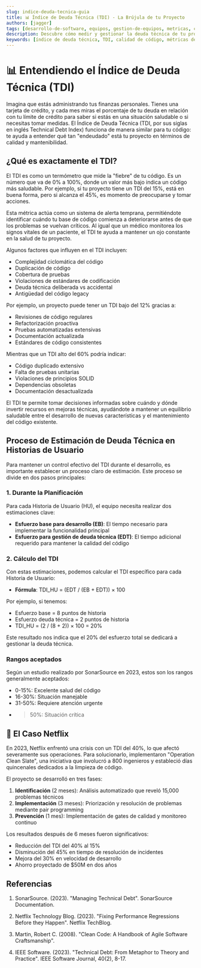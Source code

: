 ```yaml
---
slug: indice-deuda-tecnica-guia
title: 📊 Índice de Deuda Técnica (TDI) - La Brújula de tu Proyecto
authors: [jagger]
tags: [desarrollo-de-software, equipos, gestion-de-equipos, metricas, calidad-codigo]
description: Descubre cómo medir y gestionar la deuda técnica de tu proyecto utilizando el Índice de Deuda Técnica (TDI). Una guía práctica para entender y mejorar la salud de tu código.
keywords: [índice de deuda técnica, TDI, calidad de código, métricas de software, desarrollo de software, gestión de proyectos]
---
```


# 📊 Entendiendo el Índice de Deuda Técnica (TDI)

Imagina que estás administrando tus finanzas personales. Tienes una tarjeta de crédito, y cada mes miras el porcentaje de tu deuda en relación con tu límite de crédito para saber si estás en una situación saludable o si necesitas tomar medidas. El Índice de Deuda Técnica (TDI, por sus siglas en inglés Technical Debt Index) funciona de manera similar para tu código: te ayuda a entender qué tan "endeudado" está tu proyecto en términos de calidad y mantenibilidad.

## ¿Qué es exactamente el TDI?

El TDI es como un termómetro que mide la "fiebre" de tu código. Es un número que va de 0% a 100%, donde un valor más bajo indica un código más saludable. Por ejemplo, si tu proyecto tiene un TDI del 15%, está en buena forma, pero si alcanza el 45%, es momento de preocuparse y tomar acciones.

Esta métrica actúa como un sistema de alerta temprana, permitiéndote identificar cuándo tu base de código comienza a deteriorarse antes de que los problemas se vuelvan críticos. Al igual que un médico monitorea los signos vitales de un paciente, el TDI te ayuda a mantener un ojo constante en la salud de tu proyecto.

Algunos factores que influyen en el TDI incluyen:

- Complejidad ciclomática del código
- Duplicación de código
- Cobertura de pruebas
- Violaciones de estándares de codificación
- Deuda técnica deliberada vs accidental
- Antigüedad del código legacy

Por ejemplo, un proyecto puede tener un TDI bajo del 12% gracias a:
- Revisiones de código regulares
- Refactorización proactiva
- Pruebas automatizadas extensivas
- Documentación actualizada
- Estándares de código consistentes

Mientras que un TDI alto del 60% podría indicar:
- Código duplicado extensivo
- Falta de pruebas unitarias
- Violaciones de principios SOLID
- Dependencias obsoletas
- Documentación desactualizada

El TDI te permite tomar decisiones informadas sobre cuándo y dónde invertir recursos en mejoras técnicas, ayudándote a mantener un equilibrio saludable entre el desarrollo de nuevas características y el mantenimiento del código existente.

## Proceso de Estimación de Deuda Técnica en Historias de Usuario

Para mantener un control efectivo del TDI durante el desarrollo, es importante establecer un proceso claro de estimación. Este proceso se divide en dos pasos principales:

### 1. Durante la Planificación
Para cada Historia de Usuario (HU), el equipo necesita realizar dos estimaciones clave:
- **Esfuerzo base para desarrollo (EB)**: El tiempo necesario para implementar la funcionalidad principal
- **Esfuerzo para gestión de deuda técnica (EDT)**: El tiempo adicional requerido para mantener la calidad del código

### 2. Cálculo del TDI
Con estas estimaciones, podemos calcular el TDI específico para cada Historia de Usuario:
- **Fórmula**: TDI_HU = (EDT / (EB + EDT)) × 100

Por ejemplo, si tenemos:
- Esfuerzo base = 8 puntos de historia
- Esfuerzo deuda técnica = 2 puntos de historia
- TDI_HU = (2 / (8 + 2)) × 100 = 20%

Este resultado nos indica que el 20% del esfuerzo total se dedicará a gestionar la deuda técnica.

### Rangos aceptados

Según un estudio realizado por SonarSource en 2023, estos son los rangos generalmente aceptados:

- 0-15%: Excelente salud del código
- 16-30%: Situación manejable
- 31-50%: Requiere atención urgente
- >50%: Situación crítica



## 🧹 El Caso Netflix

En 2023, Netflix enfrentó una crisis con un TDI del 40%, lo que afectó severamente sus operaciones. Para solucionarlo, implementaron "Operation Clean Slate", una iniciativa que involucró a 800 ingenieros y estableció días quincenales dedicados a la limpieza de código.

El proyecto se desarrolló en tres fases:
1. **Identificación** (2 meses): Análisis automatizado que reveló 15,000 problemas técnicos
2. **Implementación** (3 meses): Priorización y resolución de problemas mediante pair programming
3. **Prevención** (1 mes): Implementación de gates de calidad y monitoreo continuo

Los resultados después de 6 meses fueron significativos:
- Reducción del TDI del 40% al 15%
- Disminución del 45% en tiempo de resolución de incidentes
- Mejora del 30% en velocidad de desarrollo
- Ahorro proyectado de $50M en dos años

## Referencias

1. SonarSource. (2023). "Managing Technical Debt". SonarSource Documentation.

2. Netflix Technology Blog. (2023). "Fixing Performance Regressions Before they Happen". Netflix TechBlog.

3. Martin, Robert C. (2008). "Clean Code: A Handbook of Agile Software Craftsmanship".

4. IEEE Software. (2023). "Technical Debt: From Metaphor to Theory and Practice". IEEE Software Journal, 40(2), 8-17.




